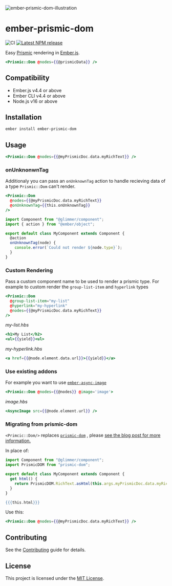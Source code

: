 ![ember-prismic-dom-illustration](https://user-images.githubusercontent.com/12345/189907218-ff8a7d4e-e5bf-4d6f-af87-972ceb98195e.svg)

# ember-prismic-dom

![CI](https://github.com/qonto/ember-prismic-dom/workflows/CI/badge.svg)
[![Latest NPM release][npm-badge]][npm-badge-url]

[npm-badge]: https://img.shields.io/npm/v/ember-prismic-dom.svg
[npm-badge-url]: https://www.npmjs.com/package/ember-prismic-dom

Easy [Prismic](https://prismic.io/) rendering in [Ember.js](https://emberjs.com).

```hbs
<Prismic::Dom @nodes={{@prismicData}} />
```

## Compatibility

- Ember.js v4.4 or above
- Ember CLI v4.4 or above
- Node.js v16 or above

## Installation

```sh
ember install ember-prismic-dom
```

## Usage

```hbs
<Prismic::Dom @nodes={{@myPrismicDoc.data.myRichText}} />
```

### onUnknonwnTag

Additionaly you can pass an `onUnknownTag` action to handle recieving data of a type `Prismic::Dom` can't render.

```hbs
<Prismic::Dom
  @nodes={{@myPrismicDoc.data.myRichText}}
  @onUnknownTag={{this.onUnknownTag}}
/>
```

```js
import Component from "@glimmer/component";
import { action } from "@ember/object";

export default class MyComponent extends Component {
  @action
  onUnknownTag(node) {
    console.error(`Could not render ${node.type}`);
  }
}
```

### Custom Rendering

Pass a custom component name to be used to render a prismic type. For example to custom render the `group-list-item` and `hyperlink` types

```hbs
<Prismic::Dom
  @group-list-item="my-list"
  @hyperlink="my-hyperlink"
  @nodes={{@myPrismicDoc.data.myRichText}}
/>
```

_my-list.hbs_

```hbs
<h1>My List</h2>
<ul>{{yield}}<ul>
```

_my-hyperlink.hbs_

```hbs
<a href={{@node.element.data.url}}>{{yield}}</a>
```

### Use existing addons

For example you want to use [`ember-async-image`](https://github.com/html-next/ember-async-image)

```hbs
<Prismic::Dom @nodes={{@nodes}} @image='image'>
```

_image.hbs_

```hbs
<AsyncImage src={{@node.element.url}} />
```

### Migrating from prismic-dom

`<Primcic::Dom/>` replaces [`prismic-dom`](https://github.com/prismicio/prismic-dom) , please [see the blog post for more information.](https://medium.com/qonto-way/introducing-ember-prismic-dom-c362647037d7)

In place of:

```js
import Component from "@glimmer/component";
import PrismicDOM from "prismic-dom";

export default class MyComponent extends Component {
  get html() {
    return PrismicDOM.RichText.asHtml(this.args.myPrismicDoc.data.myRichText);
  }
}
```

```hbs
{{{this.html}}}
```

Use this:

```hbs
<Prismic::Dom @nodes={{@myPrismicDoc.data.myRichText}} />
```

## Contributing

See the [Contributing](CONTRIBUTING.md) guide for details.

## License

This project is licensed under the [MIT License](LICENSE.md).
